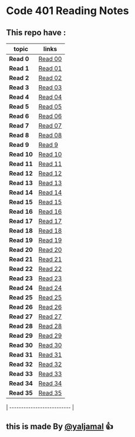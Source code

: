 # Code 401 Reading Notes

## This repo have :

| topic       | links                                                           |
| ----------- | --------------------------------------------------------------- |
| **Read 0**  | [Read 00 ](https://yaljamal.github.io/reading-note401/class-01) |
| **Read 1**  | [Read 01](https://yaljamal.github.io/reading-note401/class-01)  |
| **Read 2**  | [Read 02](https://yaljamal.github.io/reading-note401/class-02)  |
| **Read 3**  | [Read 03](https://yaljamal.github.io/reading-note401/class-03)  |
| **Read 4**  | [Read 04](https://yaljamal.github.io/reading-note401/class-04)  |
| **Read 5**  | [Read 05](https://yaljamal.github.io/reading-note401/class-05)  |
| **Read 6**  | [Read 06](https://yaljamal.github.io/reading-note401/class-06)  |
| **Read 7**  | [Read 07](https://yaljamal.github.io/reading-note401/class-07)  |
| **Read 8**  | [Read 08](https://yaljamal.github.io/reading-note401/class-08)  |
| **Read 9**  | [Read 9](https://yaljamal.github.io/reading-note401/class-09)   |
| **Read 10** | [Read 10](https://yaljamal.github.io/reading-note401/class-10)  |
| **Read 11** | [Read 11](https://yaljamal.github.io/reading-note401/class-11)  |
| **Read 12** | [Read 12](https://yaljamal.github.io/reading-note401/class-12)  |
| **Read 13** | [Read 13](https://yaljamal.github.io/reading-note401/class-13)  |
| **Read 14** | [Read 14](https://yaljamal.github.io/reading-note401/class-14)  |
| **Read 15** | [Read 15](https://yaljamal.github.io/reading-note401/class-15)  |
| **Read 16** | [Read 16](https://yaljamal.github.io/reading-note401/class-16)  |
| **Read 17** | [Read 17](https://yaljamal.github.io/reading-note401/class-17)  |
| **Read 18** | [Read 18](https://yaljamal.github.io/reading-note401/class-18)  |
| **Read 19** | [Read 19](https://yaljamal.github.io/reading-note401/class-19)  |
| **Read 20** | [Read 20](https://yaljamal.github.io/reading-note401/class-20)  |
| **Read 21** | [Read 21](https://yaljamal.github.io/reading-note401/class-21)  |
| **Read 22** | [Read 22](https://yaljamal.github.io/reading-note401/class-22)  |
| **Read 23** | [Read 23](https://yaljamal.github.io/reading-note401/class-23)  |
| **Read 24** | [Read 24](https://yaljamal.github.io/reading-note401/class-24)  |
| **Read 25** | [Read 25](https://yaljamal.github.io/reading-note401/class-25)  |
| **Read 26** | [Read 26](https://yaljamal.github.io/reading-note401/class-26)  |
| **Read 27** | [Read 27](https://yaljamal.github.io/reading-note401/class-27)  |
| **Read 28** | [Read 28](https://yaljamal.github.io/reading-note401/class-28)  |
| **Read 29** | [Read 29](https://yaljamal.github.io/reading-note401/class-29)  |
| **Read 30** | [Read 30](https://yaljamal.github.io/reading-note401/class-30)  |
| **Read 31** | [Read 31](https://yaljamal.github.io/reading-note401/class-31)  |
| **Read 32** | [Read 32](https://yaljamal.github.io/reading-note401/class-32)  |
| **Read 33** | [Read 33](https://yaljamal.github.io/reading-note401/class-33)  |
| **Read 34** | [Read 34](https://yaljamal.github.io/reading-note401/class-34)  |
| **Read 35** | [Read 35](https://yaljamal.github.io/reading-note401/class-35)  |

| -------------------------- |

## this is made By [@yaljamal](https://github.com/yaljamal) :+1:

